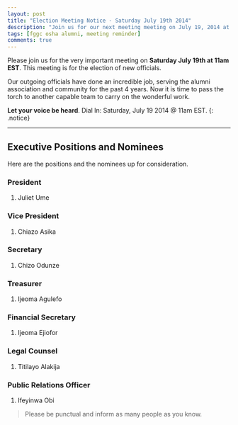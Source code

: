 ```yaml
---
layout: post
title: "Election Meeting Notice - Saturday July 19th 2014"
description: "Join us for our next meeting meeting on July 19, 2014 at 11am EST to elect the new alumni association officials."
tags: [fggc osha alumni, meeting reminder]
comments: true
---
```


Please join us for the very important meeting on **Saturday July 19th at 11am EST**. This meeting is for the election of new officials. 

Our outgoing officials have done an incredible job, serving the alumni association and community for the past 4 years. Now it is time to pass the torch to another capable team to carry on the wonderful work.

**Let your voice be heard**. Dial In: Saturday, July 19 2014 @ 11am EST.
{: .notice} 

---

## Executive Positions and Nominees

Here are the positions and the nominees up for consideration. 

### President
1. Juliet Ume

### Vice President
1. Chiazo Asika

### Secretary
1. Chizo Odunze

### Treasurer
1. Ijeoma Agulefo

### Financial Secretary
1. Ijeoma Ejiofor

### Legal Counsel
1. Titilayo Alakija

### Public Relations Officer
1. Ifeyinwa Obi


> Please be punctual and inform as many people as you know.
